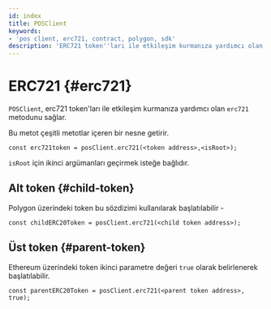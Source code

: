 ```yaml
---
id: index
title: POSClient
keywords:
- 'pos client, erc721, contract, polygon, sdk'
description: 'ERC721 token''ları ile etkileşim kurmanıza yardımcı olan `ERC721` metodu.'
---
```


# ERC721 {#erc721}

`POSClient`, erc721 token'ları ile etkileşim kurmanıza yardımcı olan `erc721` metodunu sağlar.

Bu metot çeşitli metotlar içeren bir nesne getirir.

```
const erc721token = posClient.erc721(<token address>,<isRoot>);
```

`isRoot` için ikinci argümanları geçirmek isteğe bağlıdır.

## Alt token {#child-token}

Polygon üzerindeki token bu sözdizimi kullanılarak başlatılabilir -

```
const childERC20Token = posClient.erc721(<child token address>);
```

## Üst token {#parent-token}

Ethereum üzerindeki token ikinci parametre değeri `true` olarak belirlenerek başlatılabilir.

```
const parentERC20Token = posClient.erc721(<parent token address>, true);
```
